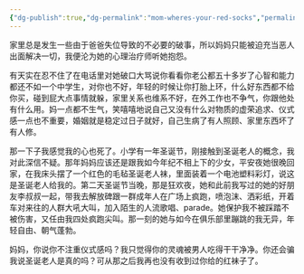 ```yaml
---
{"dg-publish":true,"dg-permalink":"mom-wheres-your-red-socks","permalink":"/mom-wheres-your-red-socks/"}
---
```



家里总是发生一些由于爸爸失位导致的不必要的破事，所以妈妈只能被迫充当恶人出面解决一切，我便沦为她的心理治疗师听她抱怨。

有天实在忍不住了在电话里对她破口大骂说你看看你老公都五十多岁了心智和能力都还不如一个中学生，对你也不好，年轻的时候让你打胎上环，什么好东西都不给你买，碰到屁大点事情就躲，家里关系也维系不好，在外工作也不争气，你跟他处有什么用。妈一点都不生气，笑嘻嘻地说自己又没有什么对物质的虚荣追求、仪式感一点也不重要，婚姻就是稳定过日子就好，自己生病了有人照顾、家里东西坏了有人修。

那一下子我感觉我的心也死了。小学有一年圣诞节，刚接触到圣诞老人的概念，我对此深信不疑。那年妈妈应该还是跟我如今年纪不相上下的少女，平安夜她很晚回家，在我床头摆了一个红色的毛毡圣诞老人袜，里面装着一个电池塑料彩灯，说这是圣诞老人给我的。第二天圣诞节当晚，那是狂欢夜，她和此前我写过的她的好朋友李叔叔一起，带我去解放碑跟一群成年人在广场上疯跑，喷泡沫、洒彩纸，开着车对来往的人群大吼大叫，加入陌生的人流歌唱、parade。她保护我不被踩踏不被伤害，又任由我四处疯跑尖叫。那一刻的她与如今在俱乐部里蹦跳的我无异，年轻自由、朝气蓬勃。

妈妈，你说你不注重仪式感吗？我只觉得你的灵魂被男人吃得干干净净。你还会骗我说圣诞老人是真的吗？可从那之后我再也没有收到过你给的红袜子了。